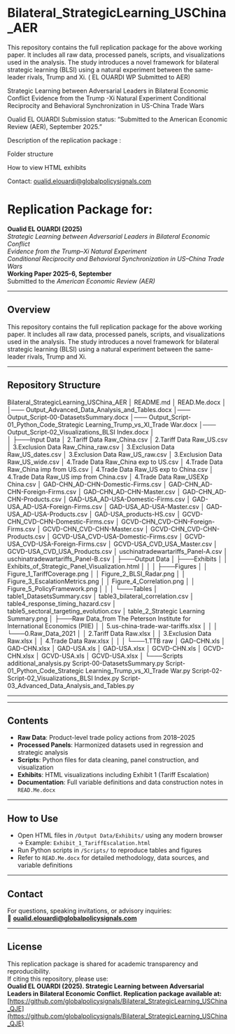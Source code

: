 # Bilateral_StrategicLearning_USChina_AER
This repository contains the full replication package for the above working paper. It includes all raw data, processed panels, scripts, and visualizations used in the analysis. The study introduces a novel framework for bilateral strategic learning (BLSI) using a natural experiment between the same-leader rivals, Trump and Xi. ( EL OUARDI  WP Submitted to AER)


Strategic Learning between Adversarial Leaders in Bilateral Economic Conflict
Evidence from the Trump -Xi Natural Experiment 
Conditional Reciprocity and Behavioral Synchronization in US-China Trade Wars

Oualid EL OUARDI 
Submission status: “Submitted to the American Economic Review (AER), September 2025.”

Description of the replication package : 

Folder structure

How to view HTML exhibits

Contact: oualid.elouardi@globalpolicysignals.com


# Replication Package for:
**Oualid EL OUARDI (2025)**  
*Strategic Learning between Adversarial Leaders in Bilateral Economic Conflict*  
*Evidence from the Trump–Xi Natural Experiment*  
*Conditional Reciprocity and Behavioral Synchronization in US–China Trade Wars*  
**Working Paper 2025-6, September**  
Submitted to the *American Economic Review (AER)*

---

## Overview

This repository contains the full replication package for the above working paper. It includes all raw data, processed panels, scripts, and visualizations used in the analysis. The study introduces a novel framework for bilateral strategic learning (BLSI) using a natural experiment between the same-leader rivals, Trump and Xi.

---

## Repository Structure

Bilateral_StrategicLearning_USChina_AER 
│ README.md 
│ READ.Me.docx
│
│─── Output_Advanced_Data_Analysis_and_Tables.docx
│─── Output_Script-00-DatasetsSummary.docx
│─── Output_Script-01_Python_Code_Strategic Learning_Trump_vs_XI_Trade War.docx
│─── Output_Script-02_Visualizations_BLSI Index.docx
│   
│
├───Input Data
│       2.Tariff Data Raw_China.csv
│       2.Tariff Data Raw_US.csv
│       3.Exclusion Data Raw_China_raw.csv
│       3.Exclusion Data Raw_US_dates.csv
│       3.Exclusion Data Raw_US_raw.csv
│       3.Exclusion Data Raw_US_wide.csv
│       4.Trade Data Raw_China exp to US.csv
│       4.Trade Data Raw_China imp from US.csv
│       4.Trade Data Raw_US exp to China.csv
│       4.Trade Data Raw_US imp from China.csv
│       4.Trade Data Raw_USEXp China.csv
│       GAD-CHN_AD-CHN-Domestic-Firms.csv
│       GAD-CHN_AD-CHN-Foreign-Firms.csv
│       GAD-CHN_AD-CHN-Master.csv
│       GAD-CHN_AD-CHN-Products.csv
│       GAD-USA_AD-USA-Domestic-Firms.csv
│       GAD-USA_AD-USA-Foreign-Firms.csv
│       GAD-USA_AD-USA-Master.csv
│       GAD-USA_AD-USA-Products.csv
│       GAD-USA_products-HS.csv
│       GCVD-CHN_CVD-CHN-Domestic-Firms.csv
│       GCVD-CHN_CVD-CHN-Foreign-Firms.csv
│       GCVD-CHN_CVD-CHN-Master.csv
│       GCVD-CHN_CVD-CHN-Products.csv
│       GCVD-USA_CVD-USA-Domestic-Firms.csv
│       GCVD-USA_CVD-USA-Foreign-Firms.csv
│       GCVD-USA_CVD_USA_Master.csv
│       GCVD-USA_CVD_USA_Products.csv
│       uschinatradewartariffs_Panel-A.csv
│       uschinatradewartariffs_Panel-B.csv
│
├───Output Data
│   ├───Exhibits
│   │       Exhibits_of_Strategic_Panel_Visualization.html
│   │
│   ├───Figures
│   │       Figure_1_TariffCoverage.png
│   │       Figure_2_BLSI_Radar.png
│   │       Figure_3_EscalationMetrics.png
│   │       Figure_4_Correlation.png
│   │       Figure_5_PolicyFramework.png
│   │
│   └───Tables
│           table1_DatasetsSummary.csv
│           table3_bilateral_correlation.csv
│           table4_response_timing_hazard.csv
│           table5_sectoral_targeting_evolution.csv
│           table_2_Strategic Learning Summary.png
│
├───Raw Data_from The Peterson Institute for International Economics (PIIE)
│   │   5.us-china-trade-war-tariffs.xlsx
│   │
│   └───0.Raw_Data_2021
│       │   2.Tariff Data Raw.xlsx
│       │   3.Exclusion Data Raw.xlsx
│       │   4.Trade Data Raw.xlsx
│       │
│       └───1.TTB raw
│               GAD-CHN.xls
│               GAD-CHN.xlsx
│               GAD-USA.xls
│               GAD-USA.xlsx
│               GCVD-CHN.xls
│               GCVD-CHN.xlsx
│               GCVD-USA.xls
│               GCVD-USA.xlsx
│
└───Scripts
        additional_analysis.py
        Script-00-DatasetsSummary.py
        Script-01_Python_Code_Strategic Learning_Trump_vs_XI_Trade War.py
        Script-02-Script-02_Visualizations_BLSI Index.py
        Script-03_Advanced_Data_Analysis_and_Tables.py






---


---

## Contents

- **Raw Data**: Product-level trade policy actions from 2018–2025
- **Processed Panels**: Harmonized datasets used in regression and strategic analysis
- **Scripts**: Python files for data cleaning, panel construction, and visualization
- **Exhibits**: HTML visualizations including Exhibit 1 (Tariff Escalation)
- **Documentation**: Full variable definitions and data construction notes in `READ.Me.docx`

---

## How to Use

- Open HTML files in `/Output Data/Exhibits/` using any modern browser  
  → Example: `Exhibit_1_TariffEscalation.html`
- Run Python scripts in `/Scripts/` to reproduce tables and figures
- Refer to `READ.Me.docx` for detailed methodology, data sources, and variable definitions

---

## Contact

For questions, speaking invitations, or advisory inquiries:  
📧 **oualid.elouardi@globalpolicysignals.com**

---

## License

This replication package is shared for academic transparency and reproducibility.  
If citing this repository, please use:  
**Oualid EL OUARDI (2025). Strategic Learning between Adversarial Leaders in Bilateral Economic Conflict. Replication package available at:**  
[https://github.com/globalpolicysignals/Bilateral_StrategicLearning_USChina_QJE](https://github.com/globalpolicysignals/Bilateral_StrategicLearning_USChina_QJE)
